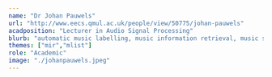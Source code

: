 ```yaml
---
name: "Dr Johan Pauwels"
url: "http://www.eecs.qmul.ac.uk/people/view/50775/johan-pauwels"
acadposition: "Lecturer in Audio Signal Processing"
blurb: "automatic music labelling, music information retrieval, music signal processing, machine learning for audio, chord/key/structure (joint) estimation, instrument identification, multi-track/channel audio, music transcription, graphical models, big data science"
themes: ["mir","mlist"]
role: "Academic"
image: "./johanpauwels.jpeg"
---
```

